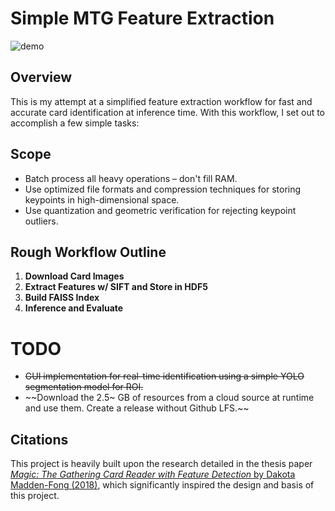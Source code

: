 # Simple MTG Feature Extraction

![demo](docs/feature-detect.gif)

## Overview

This is my attempt at a simplified feature extraction workflow for fast and accurate card identification at inference time. With this workflow, I set out to accomplish a few simple tasks:

## Scope
- Batch process all heavy operations – don't fill RAM.
- Use optimized file formats and compression techniques for storing keypoints in high-dimensional space.
- Use quantization and geometric verification for rejecting keypoint outliers.

## Rough Workflow Outline

1. **Download Card Images**
2. **Extract Features w/ SIFT and Store in HDF5**
3. **Build FAISS Index**
4. **Inference and Evaluate**

# TODO

- ~~GUI implementation for real-time identification using a simple YOLO segmentation model for ROI.~~
- ~~Download the 2.5~ GB of resources from a cloud source at runtime and use them. Create a release without Github LFS.~~

## Citations

This project is heavily built upon the research detailed in the thesis paper [*Magic: The Gathering Card Reader with Feature Detection* by Dakota Madden-Fong (2018)](https://github.com/TrifectaIII/MTG-Card-Reader/blob/master/Thesis%20Paper%20-%20MTG%20Card%20Reader.pdf), which significantly inspired the design and basis of this project.
